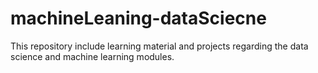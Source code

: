 # machineLeaning-dataSciecne
This repository include learning material and projects regarding the data science and machine learning modules.

